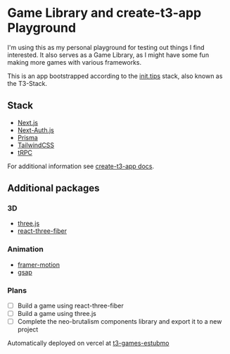 # Game Library and create-t3-app Playground

I'm using this as my personal playground for testing out things I find interested. It also serves as a Game Library, as I might have some fun making more games with various frameworks.

This is an app bootstrapped according to the [init.tips](https://init.tips) stack, also known as the T3-Stack.

## Stack

- [Next.js](https://nextjs.org/)
- [Next-Auth.js](https://next-auth.js.org)
- [Prisma](https://prisma.io)
- [TailwindCSS](https://tailwindcss.com)
- [tRPC](https://trpc.io)

For additional information see [create-t3-app docs](https://create.t3.gg).

## Additional packages

### 3D

- [three.js](https://threejs.org/)
- [react-three-fiber](https://docs.pmnd.rs/react-three-fiber/getting-started/introduction)

### Animation

- [framer-motion](https://www.framer.com/motion/)
- [gsap](https://greensock.com/gsap/)

### Plans

- [ ] Build a game using react-three-fiber
- [ ] Build a game using three.js
- [ ] Complete the neo-brutalism components library and export it to a new project

Automatically deployed on vercel at [t3-games-estubmo](https://t3-games-estubmo.vercel.app/)
